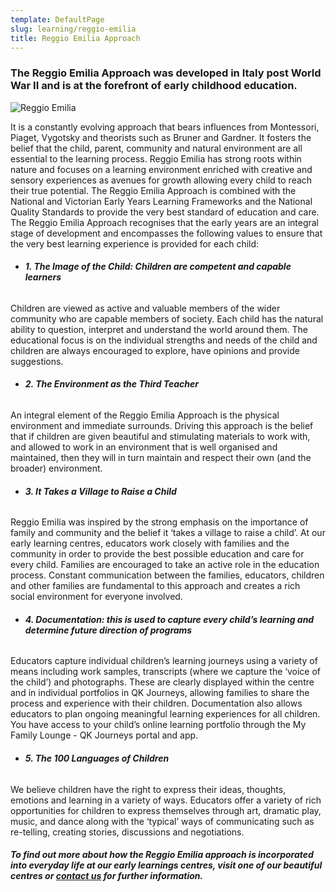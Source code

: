 ```yaml
---
template: DefaultPage
slug: learning/reggio-emilia
title: Reggio Emilia Approach
---
```

### The Reggio Emilia Approach was developed in Italy post World War II and is at the forefront of early childhood education.

![Reggio Emilia](/images/uploads/reggio.jpg)

It is a constantly evolving approach that bears influences from Montessori, Piaget, Vygotsky and theorists such as Bruner and Gardner. It fosters the belief that the child, parent, community and natural environment are all essential to the learning process. Reggio Emilia has strong roots within nature and focuses on a learning environment enriched with creative and sensory experiences as avenues for growth allowing every child to reach their true potential. The Reggio Emilia Approach is combined with the National and Victorian Early Years Learning Frameworks and the National Quality Standards to provide the very best standard of education and care. The Reggio Emilia Approach recognises that the early years are an integral stage of development and encompasses the following values to ensure that the very best learning experience is provided for each child:

* ###### **1. The Image of the Child: Children are competent and capable learners**
Children are viewed as active and valuable members of the wider community who are capable members of society. Each child has the natural ability to question, interpret and understand the world around them. The educational focus is on the individual strengths and needs of the child and children are always encouraged to explore, have opinions and provide suggestions.
* ###### **2. The Environment as the Third Teacher**
An integral element of the Reggio Emilia Approach is the physical environment and immediate surrounds. Driving this approach is the belief that if children are given beautiful and stimulating materials to work with, and allowed to work in an environment that is well organised and maintained, then they will in turn maintain and respect their own (and the broader) environment.
* ###### **3. It Takes a Village to Raise a Child**
Reggio Emilia was inspired by the strong emphasis on the importance of family and community and the belief it ‘takes a village to raise a child’. At our early learning centres, educators work closely with families and the community in order to provide the best possible education and care for every child. Families are encouraged to take an active role in the education process. Constant communication between the families, educators, children and other families are fundamental to this approach and creates a rich social environment for everyone involved.
* ###### **4. Documentation: this is used to capture every child’s learning and determine future direction of programs**
Educators capture individual children’s learning journeys using a variety of means including work samples, transcripts (where we capture the ‘voice of the child’) and photographs. These are clearly displayed within the centre and in individual portfolios in QK Journeys, allowing families to share the process and experience with their children. Documentation also allows educators to plan ongoing meaningful learning experiences for all children. You have access to your child’s online learning portfolio through the My Family Lounge - QK Journeys portal and app.
* ###### **5. The 100 Languages of Children**
We believe children have the right to express their ideas, thoughts, emotions and learning in a variety of ways. Educators offer a variety of rich opportunities for children to express themselves through art, dramatic play, music, and dance along with the ‘typical’ ways of communicating such as re-telling, creating stories, discussions and negotiations.

###### **To find out more about how the Reggio Emilia approach is incorporated into everyday life at our early learnings centres, visit one of our beautiful centres or [contact us](/contact/) for further information.**
